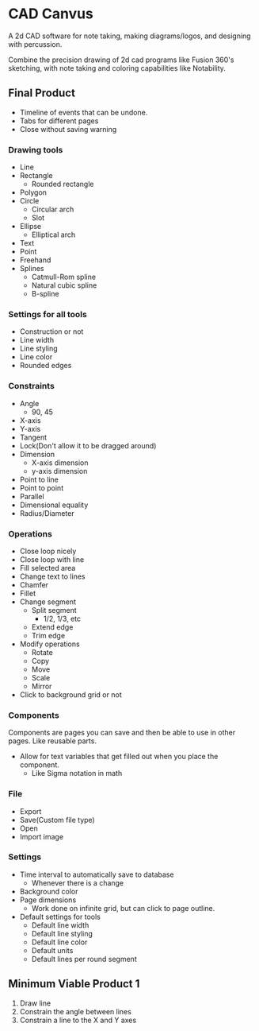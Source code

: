 # CAD Canvus

A 2d CAD software for note taking, making diagrams/logos, and designing with percussion.

Combine the precision drawing of 2d cad programs like Fusion 360's sketching, with note taking and coloring capabilities like Notability.

## Final Product
- Timeline of events that can be undone.
- Tabs for different pages
- Close without saving warning

### Drawing tools
- Line
- Rectangle
	- Rounded rectangle
- Polygon
- Circle
	- Circular arch
	- Slot
- Ellipse
	- Elliptical arch
- Text
- Point
- Freehand
- Splines
	- Catmull-Rom spline
	- Natural cubic spline
	- B-spline

### Settings for all tools
- Construction or not
- Line width
- Line styling
- Line color
- Rounded edges

### Constraints
- Angle
	- 90, 45
- X-axis
- Y-axis
- Tangent
- Lock(Don't allow it to be dragged around)
- Dimension
	- X-axis dimension
	- y-axis dimension
- Point to line
- Point to point
- Parallel
- Dimensional equality
- Radius/Diameter

### Operations
- Close loop nicely
- Close loop with line
- Fill selected area
- Change text to lines
- Chamfer
- Fillet
- Change segment
	- Split segment
		- 1/2, 1/3, etc
	- Extend edge
	- Trim edge
- Modify operations
	- Rotate
	- Copy
	- Move
	- Scale
	- Mirror
- Click to background grid or not

### Components
Components are pages you can save and then be able to use in other pages. Like reusable parts.
- Allow for text variables that get filled out when you place the component.
	- Like Sigma notation in math

### File
- Export
- Save(Custom file type)
- Open
- Import image

### Settings
- Time interval to automatically save to database
	- Whenever there is a change
- Background color
- Page dimensions
	- Work done on infinite grid, but can click to page outline.
- Default settings for tools
	- Default line width
	- Default line styling
	- Default line color
	- Default units
	- Default lines per round segment

## Minimum Viable Product 1
1. Draw line
1. Constrain the angle between lines
1. Constrain a line to the X and Y axes